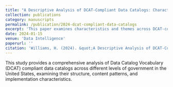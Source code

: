 ```yaml
---
title: "A Descriptive Analysis of DCAT-Compliant Data Catalogs: Characteristics and Themes Across Federal, State, County, City, and Territorial Entities in the United States"
collection: publications
category: manuscripts
permalink: /publication/2024-dcat-compliant-data-catalogs
excerpt: 'This paper examines characteristics and themes across DCAT-compliant data catalogs in various governmental entities across the United States.'
date: 2024-01-15
venue: 'Data Intelligence'
paperurl: ''
citation: 'Williams, H. (2024). &quot;A Descriptive Analysis of DCAT-Compliant Data Catalogs: Characteristics and Themes Across Federal, State, County, City, and Territorial Entities in the United States.&quot; <i>Data Intelligence</i>.'
---
```


This study provides a comprehensive analysis of Data Catalog Vocabulary (DCAT) compliant data catalogs across different levels of government in the United States, examining their structure, content patterns, and implementation characteristics.
